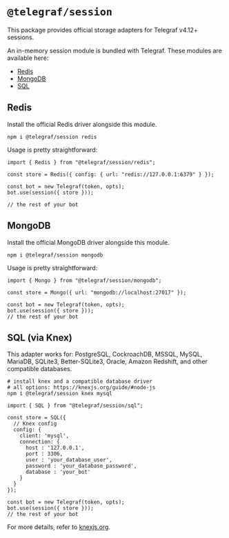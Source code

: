 # `@telegraf/session`

This package provides official storage adapters for Telegraf v4.12+ sessions.

An in-memory session module is bundled with Telegraf. These modules are available here:

-   [Redis](#redis)
-   [MongoDB](#mongodb)
-   [SQL](#sql-via-knex)

## Redis

Install the official Redis driver alongside this module.

```shell
npm i @telegraf/session redis
```

Usage is pretty straightforward:

```TS
import { Redis } from "@telegraf/session/redis";

const store = Redis({ config: { url: "redis://127.0.0.1:6379" } });

const bot = new Telegraf(token, opts);
bot.use(session({ store }));

// the rest of your bot
```

## MongoDB

Install the official MongoDB driver alongside this module.

```shell
npm i @telegraf/session mongodb
```

Usage is pretty straightforward:

```TS
import { Mongo } from "@telegraf/session/mongodb";

const store = Mongo({ url: "mongodb://localhost:27017" });

const bot = new Telegraf(token, opts);
bot.use(session({ store }));
// the rest of your bot
```

## SQL (via Knex)

This adapter works for: PostgreSQL, CockroachDB, MSSQL, MySQL, MariaDB, SQLite3, Better-SQLite3, Oracle, Amazon Redshift, and other compatible databases.

```shell
# install knex and a compatible database driver
# all options: https://knexjs.org/guide/#node-js
npm i @telegraf/session knex mysql
```

```TS
import { SQL } from "@telegraf/session/sql";

const store = SQL({
  // Knex config
  config: {
    client: 'mysql',
    connection: {
      host : '127.0.0.1',
      port : 3306,
      user : 'your_database_user',
      password : 'your_database_password',
      database : 'your_bot'
    }
  }
});

const bot = new Telegraf(token, opts);
bot.use(session({ store }));
// the rest of your bot
```

For more details, refer to [knexjs.org](https://knexjs.org).
